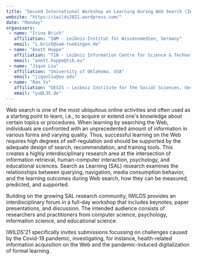 ```yaml
---
title: "Second International Workshop on Learning During Web Search (IWILDS’21)"
website: "https://iwilds2021.wordpress.com/"
date: "Monday"
organisers:
 - name: "Irina Brich"
   affiliation: "IWM - Leibniz-Institut für Wissensmedien, Germany"
   email: "i.brich@iwm-tuebingen.de"
 - name: "Anett Hoppe"
   affiliation: "TIB - Leibniz Information Centre for Science & Technology, Germany"
   email: "anett.hoppe@tib.eu"
 - name: "Jiqun Liu"
   affiliation: "University of Oklahoma, USA"
   email: "jiqunliu@ou.edu"
 - name: "Ran Yu"
   affiliation: "GESIS – Leibniz Institute for the Social Sciences, Germany"
   email: "yu@L3S.de"
---
```

Web search is one of the most ubiquitous online activities and often used as a starting point to learn, i.e., to acquire or extend one's knowledge about certain topics or procedures. When learning by searching the Web, individuals are confronted with an unprecedented amount of information in various forms and varying quality. Thus, successful learning on the Web requires high degrees of self-regulation and should be supported by the adequate design of search, recommendation, and training tools. This creates a highly interdisciplinary research area at the intersection of information retrieval, human-computer interaction, psychology, and educational sciences. Search as Learning (SAL) research examines the relationships between querying, navigation, media consumption behavior, and the learning outcomes during Web search, how they can be measured, predicted, and supported. 

Building on the growing SAL research community, IWILDS provides an interdisciplinary forum in a full-day workshop that includes keynotes, paper presentations, and discussion. The intended audience consists of researchers and
practitioners from computer science, psychology, information science, and educational science. 

IWILDS’21 specifically invites submissions focussing on challenges caused by the Covid-19 pandemic, investigating, for instance, health-related information acquisition on the Web and the pandemic-induced digitalization of formal learning. 
